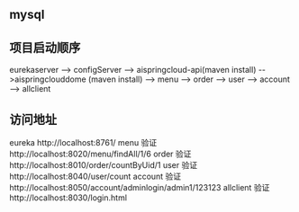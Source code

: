## mysql


## 项目启动顺序

 eurekaserver --> configServer --> aispringcloud-api(maven install) 
 -->aispringclouddome (maven install) 
 --> menu
 --> order
 --> user
 --> account 
 --> allclient

## 访问地址
eureka http://localhost:8761/
menu 验证 http://localhost:8020/menu/findAll/1/6
order 验证 http://localhost:8010/order/countByUid/1
user 验证 http://localhost:8040/user/count
account 验证 http://localhost:8050/account/adminlogin/admin1/123123
allclient 验证 http://localhost:8030/login.html

